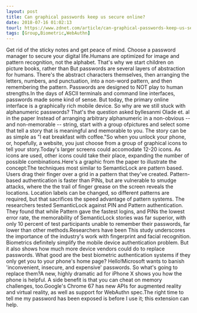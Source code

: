 ```yaml
---
layout: post
title: Can graphical passwords keep us secure online?
date: 2018-07-16 01:02:13
tourl: https://www.zdnet.com/article/can-graphical-passwords-keep-us-secure-online/
tags: [Group,Biometric,WebAuthn]
---
```

Get rid of the sticky notes and get peace of mind. Choose a password manager to secure your digital life.Humans are optimized for image and pattern recognition, not the alphabet. That's why we start children on picture books, rather than But passwords are several layers of abstraction for humans. There's the abstract characters themselves, then arranging the letters, numbers, and punctuation, into a non-word pattern, and then remembering the pattern. Passwords are designed to NOT play to human strengths.In the days of ASCII terminals and command line interfaces, passwords made some kind of sense. But today, the primary online interface is a graphically rich mobile device. So why are we still stuck with alphanumeric passwords? That's the question asked byIlesanmi Olade et. al in the paper Instead of arranging arbitrary alphanumeric in a non-obvious -- and non-memorable -- string, start with a group ofpictures and select some that tell a story that is meaningful and memorable to you. The story can be as simple as "I eat breakfast with coffee."So when you unlock your phone, or, hopefully, a website, you just choose from a group of graphical icons to tell your story.Today's larger screens could accomodate 12-20 icons. As icons are used, other icons could take their place, expanding the number of possible combinations.Here's a graphic from the paper to illustrate the concept:The techniques most similar to SemanticLock are pattern based. Users drag their finger over a grid in a pattern that they've created. Pattern-based authentication is faster than PINs, but are vulnerable to smudge attacks, where the the trail of finger grease on the screen reveals the locations. Location labels can be changed, so different patterns are required, but that sacrifices the speed advantage of pattern systems. The researchers tested SemanticLock against PIN and Pattern authentication. They found that while Pattern gave the fastest logins, and PINs the lowest error rate, the memorability of SemanticLock stories was far superior, with only 10 percent of test participants unable to remember their passwords, far lower than other methods.Researchers have been This study underscores the importance of the industry's work with fingerprint and facial recognition. Biometrics definitely simplify the mobile device authentication problem. But it also shows how much more device vendors could do to replace passwords. What good are the best biometric authentication systems if they only get you to your phone's home page? Hello!Microsoft wants to banish 'inconvenient, insecure, and expensive' passwords. So what's going to replace them?A new, highly dramatic ad for iPhone X shows you how the phone is helpful. A side benefit is that you can cheat on memory challenges, too.Google's Chrome 67 has new APIs for augmented reality and virtual reality, as well as support for WebAuthn spec.The right time to tell me my password has been exposed is before I use it; this extension can help.